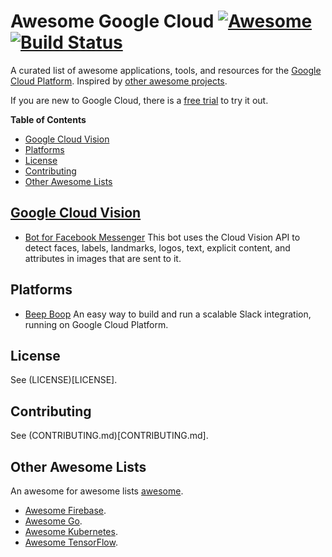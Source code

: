 # Awesome Google Cloud [![Awesome](https://cdn.rawgit.com/sindresorhus/awesome/d7305f38d29fed78fa85652e3a63e154dd8e8829/media/badge.svg)](https://github.com/sindresorhus/awesome) [![Build Status](https://travis-ci.org/GoogleCloudPlatform/awesome-google-cloud.svg?branch=master)](https://travis-ci.org/GoogleCloudPlatform/awesome-google-cloud)

A curated list of awesome applications, tools, and resources for the [Google
Cloud Platform](https://cloud.google.com).  Inspired by [other awesome
projects](https://github.com/sindresorhus/awesome).

If you are new to Google Cloud, there is a [free
trial](https://cloud.google.com/free-trial/) to try it out.

<!-- START doctoc generated TOC please keep comment here to allow auto update -->
<!-- DON'T EDIT THIS SECTION, INSTEAD RE-RUN doctoc TO UPDATE -->
**Table of Contents**

- [Google Cloud Vision](#google-cloud-vision)
- [Platforms](#platforms)
- [License](#license)
- [Contributing](#contributing)
- [Other Awesome Lists](#other-awesome-lists)

<!-- END doctoc generated TOC please keep comment here to allow auto update -->

## [Google Cloud Vision](https://cloud.google.com/vision/)

- [Bot for Facebook Messenger](https://github.com/jshin49/fb-vision-bot) This
  bot uses the Cloud Vision API to detect faces, labels, landmarks, logos,
  text, explicit content, and attributes in images that are sent to it.


## Platforms

- [Beep Boop](https://beepboophq.com/) An easy way to build and run a scalable
  Slack integration, running on Google Cloud Platform.


## License

See (LICENSE)[LICENSE].

## Contributing

See (CONTRIBUTING.md)[CONTRIBUTING.md].

## Other Awesome Lists

An awesome for awesome lists [awesome](https://github.com/sindresorhus/awesome).

- [Awesome Firebase](https://github.com/afonsopacifer/awesome-firebase).
- [Awesome Go](https://github.com/avelino/awesome-go).
- [Awesome Kubernetes](https://github.com/ramitsurana/awesome-kubernetes).
- [Awesome TensorFlow](https://github.com/jtoy/awesome-tensorflow).

